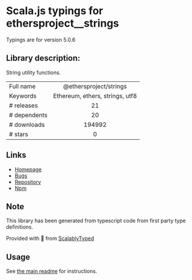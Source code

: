 
# Scala.js typings for ethersproject__strings

Typings are for version 5.0.6

## Library description:
String utility functions.

|                    |                 |
| ------------------ | :-------------: |
| Full name          | @ethersproject/strings |
| Keywords           | Ethereum, ethers, strings, utf8 |
| # releases         | 21 |
| # dependents       | 20 |
| # downloads        | 194992 |
| # stars            | 0 |

## Links
- [Homepage](https://github.com/ethers-io/ethers.js#readme)
- [Bugs](https://github.com/ethers-io/ethers.js/issues)
- [Repository](https://github.com/ethers-io/ethers.js)
- [Npm](https://www.npmjs.com/package/%40ethersproject%2Fstrings)
    


## Note
This library has been generated from typescript code from first party type definitions.

Provided with :purple_heart: from [ScalablyTyped](https://github.com/oyvindberg/ScalablyTyped)

## Usage
See [the main readme](../../readme.md) for instructions.


